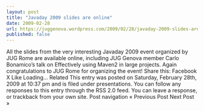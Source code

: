 ```yaml
---
layout: post
title: "Javaday 2009 slides are online"
date: 2009-02-28
url: https://juggenova.wordpress.com/2009/02/28/javaday-2009-slides-are-online/
published: false 
---
```


All the slides from the very interesting Javaday 2009 event organized by JUG Rome are available online, including JUG Genova member Carlo Bonamico’s talk on Effectively using Maven2 in large projects. Again congratulations to JUG Rome for organizing the event! Share this: Facebook X Like Loading... Related This entry was posted on Saturday, February 28th, 2009 at 10:37 pm and is filed under presentations. You can follow any responses to this entry through the RSS 2.0 feed. You can leave a response, or trackback from your own site. Post navigation « Previous Post Next Post »
